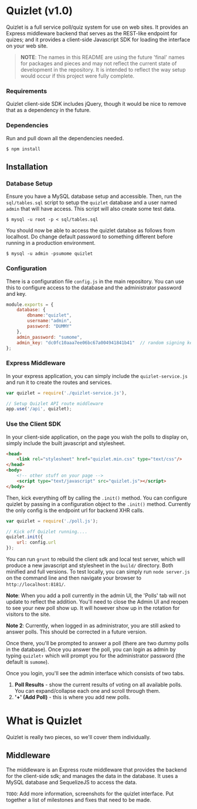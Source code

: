 # Quizlet (v1.0)
Quizlet is a full service poll/quiz system for use on web sites.  It provides an Express middleware backend that serves as the REST-like endpoint for quizes; and it provides a client-side Javascript SDK for loading the interface on your web site.

> **NOTE**: The names in this README are using the future 'final' names for packages and pieces and may not reflect the current state of development in the repository. It is intended to reflect the way setup would occur if this project were fully complete.



### Requirements
Quizlet client-side SDK includes jQuery, though it would be nice to remove that as a dependency in the future.

### Dependencies
Run and pull down all the dependencies needed.

```
$ npm install
```
## Installation

### Database Setup
Ensure you have a MySQL database setup and accessible. Then, run the `sql/tables.sql` script to setup the `quizlet` database and a user named `admin` that will have access.  This script will also create some test data.

```shell
$ mysql -u root -p < sql/tables.sql
```
You should now be able to access the quizlet databse as follows from localhost. Do change default password to something different before running in a production environment.

```
$ mysql -u admin -psumome quizlet
```
### Configuration
There is a configuration file `config.js` in the main repository.  You can use this to configure access to the database and the administrator password and key.

```javascript
module.exports = {
    database: {
        dbname:"quizlet",
        username:"admin",
        password: "DUMMY"
    },
    admin_password: "sumome",
    admin_key: "dc0fc10aaa7ee06bc67a004941841b41"  // random signing key
};
```

### Express Middleware
In your express application, you can simply include the `quizlet-service.js` and run it to create the routes and services.

```javascript
var quizlet = require('./quizlet-service.js'),

// Setup Quizlet API route middleware
app.use('/api', quizlet);
```

### Use the Client SDK
In your client-side application, on the page you wish the polls to display on, simply include the built javascript and stylesheet.

```html
<head>
    <link rel="stylesheet" href="quizlet.min.css" type="text/css"/>
</head>
<body>
    <!-- other stuff on your page -->
    <script type="text/javascript" src="quizlet.js"></script>
</body>
```
Then, kick everything off by calling the `.init()` method.  You can configure quizlet by passing in a configuration object to the `.init()` method.  Currently the only config is the endpoint url for backend XHR calls.

```javascript
var quizlet = require('./poll.js');

// Kick off Quizlet running....
quizlet.init({
    url: config.url
});
```

You can run `grunt` to rebuild the client sdk and local test server, which will produce a new javascript and stylesheet in the `build/` directory. Both minified and full versions.
To test locally, you can simply run `node server.js` on the command line and then navigate your browser to `http://localhost:8181/`.

**Note**:  When you add a poll currently in the admin UI, the 'Polls' tab will not update to reflect the addition.  You'll need to close the Admin UI and reopen to see your new poll show up.  It will however show up in the rotation for visitors to the site.

**Note 2**: Currently, when logged in as administrator, you are still asked to answer polls. This should be corrected in a future version.

Once there, you'll be prompted to answer a poll (there are two dummy polls in the database). Once you answer the poll, you can login as admin by typing `quizlet↑` which will prompt you for the administrator password (the default is `sumome`).  

Once you login, you'll see the admin interface which consists of two tabs.

1. **Poll Results** - show the current results of voting on all available polls. You can expand/collapse each one and scroll through them.
2. **'+' (Add Poll)** - this is where you add new polls.


# What is Quizlet
Quizlet is really two pieces, so we'll cover them individually.

## Middleware
The middleware is an Express route middleware that provides the backend for the client-side sdk; and manages the data in the database.  It uses a MySQL database and SequelizeJS to access the data.

`TODO`: Add more information, screenshots for the quizlet interface.  Put together a list of milestones and fixes that need to be made.
